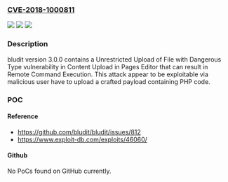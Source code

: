 ### [CVE-2018-1000811](https://cve.mitre.org/cgi-bin/cvename.cgi?name=CVE-2018-1000811)
![](https://img.shields.io/static/v1?label=Product&message=n%2Fa&color=blue)
![](https://img.shields.io/static/v1?label=Version&message=n%2Fa&color=blue)
![](https://img.shields.io/static/v1?label=Vulnerability&message=n%2Fa&color=brighgreen)

### Description

bludit version 3.0.0 contains a Unrestricted Upload of File with Dangerous Type vulnerability in Content Upload in Pages Editor that can result in Remote Command Execution. This attack appear to be exploitable via malicious user have to upload a crafted payload containing PHP code.

### POC

#### Reference
- https://github.com/bludit/bludit/issues/812
- https://www.exploit-db.com/exploits/46060/

#### Github
No PoCs found on GitHub currently.

